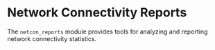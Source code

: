 # Network Connectivity Reports

The `netcon_reports` module provides tools for analyzing and reporting network connectivity statistics.
